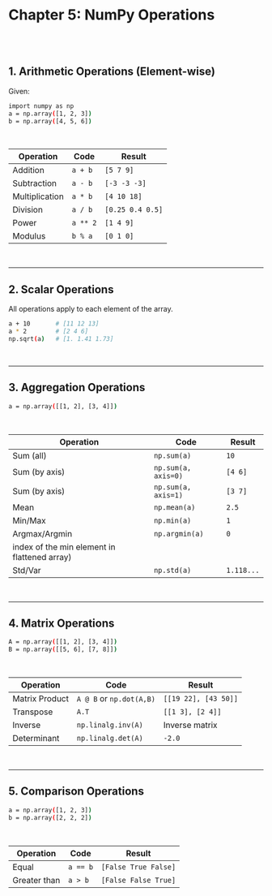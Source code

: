 #
# Chapter 5: NumPy Operations

<br>
<br>

## 1. Arithmetic Operations (Element-wise)
Given:
```bash
import numpy as np
a = np.array([1, 2, 3])
b = np.array([4, 5, 6])
```
<br>

| Operation      | Code     | Result           |
| -------------- | -------- | ---------------- |
| Addition       | `a + b`  | `[5 7 9]`        |
| Subtraction    | `a - b`  | `[-3 -3 -3]`     |
| Multiplication | `a * b`  | `[4 10 18]`      |
| Division       | `a / b`  | `[0.25 0.4 0.5]` |
| Power          | `a ** 2` | `[1 4 9]`        |
| Modulus        | `b % a`  | `[0 1 0]`        |

<br>

---

## 2. Scalar Operations
All operations apply to each element of the array.

```bash
a + 10       # [11 12 13]
a * 2        # [2 4 6]
np.sqrt(a)   # [1. 1.41 1.73]
```

<br>

---

## 3. Aggregation Operations
```bash
a = np.array([[1, 2], [3, 4]])
```
<br>

| Operation     | Code                | Result           |
| ------------- | ------------------- | ---------------- |
| Sum (all)     | `np.sum(a)`         | `10`             |
| Sum (by axis) | `np.sum(a, axis=0)` | `[4 6]`          |
| Sum (by axis) | `np.sum(a, axis=1)` | `[3 7]`          |
| Mean          | `np.mean(a)`        | `2.5`            |
| Min/Max       | `np.min(a)`         | `1`              |
| Argmax/Argmin | `np.argmin(a)`      | `0` 
             index of the min element in flattened array)|         
| Std/Var       | `np.std(a)`         | `1.118...`       |

<br>

---

## 4. Matrix Operations
```bash
A = np.array([[1, 2], [3, 4]])
B = np.array([[5, 6], [7, 8]])
```
<br>

| Operation      | Code                     | Result               |
| -------------- | ------------------------ | -------------------- |
| Matrix Product | `A @ B` or `np.dot(A,B)` | `[[19 22], [43 50]]` |
| Transpose      | `A.T`                    | `[[1 3], [2 4]]`     |
| Inverse        | `np.linalg.inv(A)`       | Inverse matrix       |
| Determinant    | `np.linalg.det(A)`       | `-2.0`               |

<br>

---

## 5. Comparison Operations
```bash
a = np.array([1, 2, 3])
b = np.array([2, 2, 2])
```
<br>

| Operation    | Code     | Result               |
| ------------ | -------- | -------------------- |
| Equal        | `a == b` | `[False True False]` |
| Greater than | `a > b`  | `[False False True]` |





